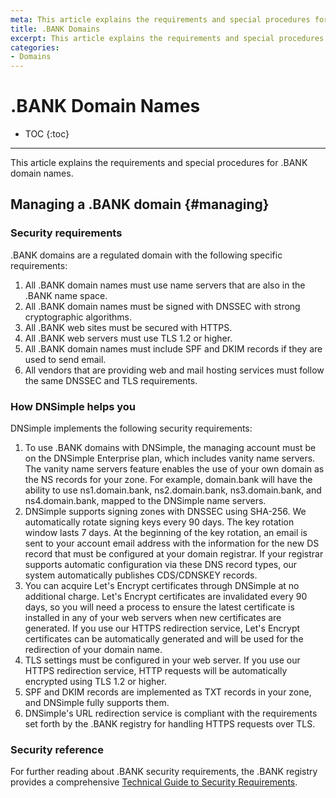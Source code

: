 ```yaml
---
meta: This article explains the requirements and special procedures for .BANK domain names.
title: .BANK Domains
excerpt: This article explains the requirements and special procedures for .BANK domain names.
categories:
- Domains
---
```


# .BANK Domain Names

* TOC
{:toc}

---

This article explains the requirements and special procedures for .BANK domain names.

## Managing a .BANK domain {#managing}

### Security requirements

.BANK domains are a regulated domain with the following specific requirements:

1. All .BANK domain names must use name servers that are also in the .BANK name space.
2. All .BANK domain names must be signed with DNSSEC with strong cryptographic algorithms.
3. All .BANK web sites must be secured with HTTPS.
4. All .BANK web servers must use TLS 1.2 or higher.
5. All .BANK domain names must include SPF and DKIM records if they are used to send email.
6. All vendors that are providing web and mail hosting services must follow the same DNSSEC and TLS requirements.

### How DNSimple helps you

DNSimple implements the following security requirements:

1. To use .BANK domains with DNSimple, the managing account must be on the DNSimple Enterprise plan, which includes vanity name servers. The vanity name servers feature enables the use of your own domain as the NS records for your zone. For example, domain.bank will have the ability to use ns1.domain.bank, ns2.domain.bank, ns3.domain.bank, and ns4.domain.bank, mapped to the DNSimple name servers.
2. DNSimple supports signing zones with DNSSEC using SHA-256. We automatically rotate signing keys every 90 days. The key rotation window lasts 7 days. At the beginning of the key rotation, an email is sent to your account email address with the information for the new DS record that must be configured at your domain registrar. If your registrar supports automatic configuration via these DNS record types, our system automatically publishes CDS/CDNSKEY records.
3. You can acquire Let's Encrypt certificates through DNSimple at no additional charge. Let's Encrypt certificates are invalidated every 90 days, so you will need a process to ensure the latest certificate is installed in any of your web servers when new certificates are generated. If you use our HTTPS redirection service, Let's Encrypt certificates can be automatically generated and will be used for the redirection of your domain name.
4. TLS settings must be configured in your web server. If you use our HTTPS redirection service, HTTP requests will be automatically encrypted using TLS 1.2 or higher.
5. SPF and DKIM records are implemented as TXT records in your zone, and DNSimple fully supports them.
6. DNSimple's URL redirection service is compliant with the requirements set forth by the .BANK registry for handling HTTPS requests over TLS.

### Security reference

For further reading about .BANK security requirements, the .BANK registry provides a comprehensive [Technical Guide to Security Requirements](https://go.ftld.com/full-documentation).
